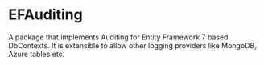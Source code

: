 # EFAuditing
A package that implements Auditing for Entity Framework 7 based DbContexts. It is extensible to allow other logging providers like MongoDB, Azure tables etc.
